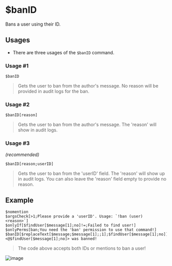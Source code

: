 # $banID
Bans a user using their ID.

## Usages
- There are three usages of the `$banID` command.

### Usage #1
```$banID```
> Gets the user to ban from the author's message. No reason will be provided in audit logs for the ban.

### Usage #2
```$banID[reason]```
> Gets the user to ban from the author's message. The 'reason' will show in audit logs.

### Usage #3
*(recommended)*

```$banID[reason;userID]```
> Gets the user to ban from the 'userID' field. The 'reason' will show up in audit logs. You can also leave the 'reason' field empty to provide no reason.

## Example
```
$nomention
$argsCheck[>1;Please provide a 'userID'. Usage: `!ban (user) <reason>`]
$onlyIf[$findUser[$message[1];no]!=;Failed to find user!]
$onlyPerms[ban;You need the 'ban' permission to use that command!]
$banID[$replaceText[$message;$message[1];;1];$findUser[$message[1];no]]
<@$findUser[$message[1];no]> was banned!
```
> The code above accepts both IDs or mentions to ban a user!

![image](https://user-images.githubusercontent.com/69215413/119884309-7ba03680-befe-11eb-80c7-93991297abf7.png)

